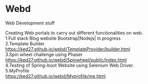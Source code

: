 
# Webd
Web Development stuff


Creating Web portals to carry out different functionalities on web.<br/>
1.Full stack Blog website Bootstrap|Nodejs| in progress <br/>
2.Template Builder <br/>  https://ked27.github.io/webd/TemplateProvider/builder.html <br/>
3.Spin wheel challenge using Phaser<br/> https://ked27.github.io/webd/Spinwheel/public/index.html <br/>
4.Testing of Spring-boot Website using Selenium Web Driver. <br/>
5.MyProfile<br/> https://ked27.github.io/webd/Myprofile/me.html



